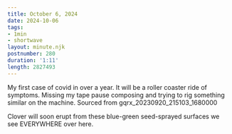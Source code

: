 ```yaml
---
title: October 6, 2024
date: 2024-10-06
tags:
- 1min
- shortwave
layout: minute.njk
postnumber: 280
duration: '1:11'
length: 2827493
---
```

My first case of covid in over a year. It will be a roller coaster ride of symptoms. Missing my tape pause composing and trying to rig something similar on the machine.  Sourced from gqrx_20230920_215103_1680000

Clover will soon erupt from these blue-green seed-sprayed surfaces we see EVERYWHERE over here. 